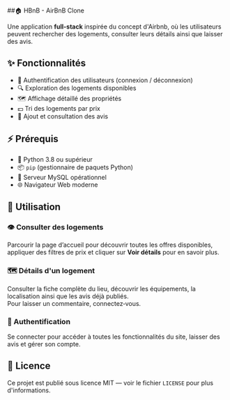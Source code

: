 ##🏠 HBnB - AirBnB Clone


Une application **full-stack** inspirée du concept d'Airbnb, où les utilisateurs peuvent rechercher des logements, consulter leurs détails ainsi que laisser des avis.

## ✨ Fonctionnalités

- 👤 Authentification des utilisateurs (connexion / déconnexion)  
- 🔍 Exploration des logements disponibles  
- 🗺️ Affichage détaillé des propriétés  
- 💵 Tri des logements par prix  
- 🌟 Ajout et consultation des avis  

## ⚡️ Prérequis

- 🐍 Python 3.8 ou supérieur
- 📦 `pip` (gestionnaire de paquets Python)
- 🐳 Serveur MySQL opérationnel
- 🌐 Navigateur Web moderne
  

## 📱 Utilisation

### 👁️ Consulter des logements
Parcourir la page d’accueil pour découvrir toutes les offres disponibles, appliquer des filtres de prix et cliquer sur **Voir détails** pour en savoir plus.

### 🗺️ Détails d'un logement
Consulter la fiche complète du lieu, découvrir les équipements, la localisation ainsi que les avis déjà publiés.  
Pour laisser un commentaire, connectez‑vous.

### 👤 Authentification
Se connecter pour accéder à toutes les fonctionnalités du site, laisser des avis et gérer son compte.


## 📄 Licence

Ce projet est publié sous licence MIT — voir le fichier `LICENSE` pour plus d'informations.

